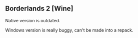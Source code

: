 ## Borderlands 2 [Wine]

Native version is outdated.

Windows version is really buggy, can't be made into a repack.